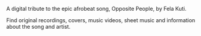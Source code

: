 ---
---

A digital tribute to the epic afrobeat song, Opposite People, by Fela Kuti.

Find original recordings, covers, music videos, sheet music and information about the song and artist.



